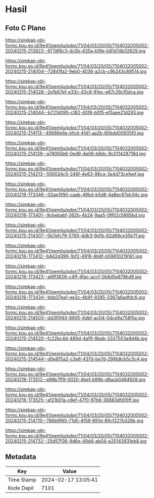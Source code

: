 # Hasil

## Foto C Plano

https://sirekap-obj-formc.kpu.go.id/9e41/pemilu/pdpr/71/04/03/20/05/7104032005002-20240215-213923--977df6c3-dc0b-435a-b19e-b81d7db32629.jpg

https://sirekap-obj-formc.kpu.go.id/9e41/pemilu/pdpr/71/04/03/20/05/7104032005002-20240215-214004--72841fa2-9eb0-4036-a2cb-c9b243c89514.jpg

https://sirekap-obj-formc.kpu.go.id/9e41/pemilu/pdpr/71/04/03/20/05/7104032005002-20240215-214028--2e1b67ef-e33c-43c8-81ec-e67c26cf0dca.jpg

https://sirekap-obj-formc.kpu.go.id/9e41/pemilu/pdpr/71/04/03/20/05/7104032005002-20240215-214044--b721d095-c182-40f8-b0f5-e15aee21d293.jpg

https://sirekap-obj-formc.kpu.go.id/9e41/pemilu/pdpr/71/04/03/20/05/7104032005002-20240215-214113--49686e9a-bfcd-41d1-aa2b-60bdd00935f0.jpg

https://sirekap-obj-formc.kpu.go.id/9e41/pemilu/pdpr/71/04/03/20/05/7104032005002-20240215-214139--a78065b6-0ed9-4a06-b8dc-9c011428718d.jpg

https://sirekap-obj-formc.kpu.go.id/9e41/pemilu/pdpr/71/04/03/20/05/7104032005002-20240215-214213--550024c5-246f-4e63-98ca-3a4d73cefeef.jpg

https://sirekap-obj-formc.kpu.go.id/9e41/pemilu/pdpr/71/04/03/20/05/7104032005002-20240216-173346--02ae3f90-caab-49bd-b5d8-4a8ec87eb34c.jpg

https://sirekap-obj-formc.kpu.go.id/9e41/pemilu/pdpr/71/04/03/20/05/7104032005002-20240216-173401--9cbebabf-362b-4b24-9aa5-0ff02c5865bd.jpg

https://sirekap-obj-formc.kpu.go.id/9e41/pemilu/pdpr/71/04/03/20/05/7104032005002-20240215-214307--5b7efc79-5765-4db3-9d1b-62d69ce35b7f.jpg

https://sirekap-obj-formc.kpu.go.id/9e41/pemilu/pdpr/71/04/03/20/05/7104032005002-20240216-173412--b842d399-1bf2-4916-8b8f-b59810219161.jpg

https://sirekap-obj-formc.kpu.go.id/9e41/pemilu/pdpr/71/04/03/20/05/7104032005002-20240216-173423--a6ff3826-c4ff-4fac-accf-0b8d5e878bd9.jpg

https://sirekap-obj-formc.kpu.go.id/9e41/pemilu/pdpr/71/04/03/20/05/7104032005002-20240216-173434--bbb37ea1-ee3c-4b91-9285-3367a6adfdc6.jpg

https://sirekap-obj-formc.kpu.go.id/9e41/pemilu/pdpr/71/04/03/20/05/7104032005002-20240215-214503--dd3f0f40-8905-4dbf-ac04-0dce9a758f5e.jpg

https://sirekap-obj-formc.kpu.go.id/9e41/pemilu/pdpr/71/04/03/20/05/7104032005002-20240215-214520--fc22bc4d-489d-4af9-8bab-3337503a9d4b.jpg

https://sirekap-obj-formc.kpu.go.id/9e41/pemilu/pdpr/71/04/03/20/05/7104032005002-20240215-214544--d0e815a2-c3e8-437d-be7d-299b8cb5c5c4.jpg

https://sirekap-obj-formc.kpu.go.id/9e41/pemilu/pdpr/71/04/03/20/05/7104032005002-20240216-173512--a98b7ff9-0020-4bef-b99b-d8acb0484928.jpg

https://sirekap-obj-formc.kpu.go.id/9e41/pemilu/pdpr/71/04/03/20/05/7104032005002-20240216-173525--af21b01a-c8ef-47f0-97b6-36883dfd15ff.jpg

https://sirekap-obj-formc.kpu.go.id/9e41/pemilu/pdpr/71/04/03/20/05/7104032005002-20240215-214710--786b9f60-71d5-4f59-891d-89cf227b326b.jpg

https://sirekap-obj-formc.kpu.go.id/9e41/pemilu/pdpr/71/04/03/20/05/7104032005002-20240215-214732--25d57f36-9d6e-49d4-ab04-e20143931eb8.jpg


## Metadata

| Key        | Value               |
| ---------- | ------------------- |
| Time Stamp | 2024-02-17 13:05:41 |
| Kode Dapil | 7101                |



